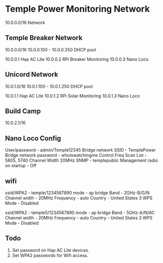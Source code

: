 # Temple Power Monitoring Network

10.0.0.0/16 Network

## Temple Breaker Network
10.0.0.0/16
10.0.0.100 - 10.0.0.250 DHCP pool

10.0.0.1 Hap AC Lite
10.0.0.2 RPi Breaker Monitoring
10.0.0.3 Nano Loco


## Unicord Network
10.0.1.0/16
10.0.1.100 - 10.0.1.250 DHCP pool

10.0.1.1 Hap AC Lite
10.0.1.2 RPi Solar Monitoring
10.0.1.3 Nano Loco


## Build Camp
10.0.2.1/16


## Nano Loco Config
User/password - admin/Temple12345
Bridge network SSID - TemplePower
Bridge network password - whoiswatchingme
Control Freq Scan List - 5805, 5740
Channel Width 20MHz
SNMP - templepublic
Management radio on startup - Off


## wifi
ssid/WPA2 - temple/1234567890
mode - ap bridge
Band - 2GHz-B/G/N
Channel width - 20MHz
Frequency - auto
Country - United States 3
WPS Mode - Disabled

ssid/WPA2 - temple5/1234567890
mode - ap bridge
Band - 5GHz-A/N/AC
Channel width - 20MHz
Frequency - auto
Country - United States 3
WPS Mode - Disabled


## Todo

1. Set password on Hap AC Lite devices.
2. Set WPA2 passwords for Wifi access.
